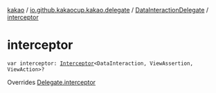 [kakao](../../index.md) / [io.github.kakaocup.kakao.delegate](../index.md) / [DataInteractionDelegate](index.md) / [interceptor](./interceptor.md)

# interceptor

`var interceptor: `[`Interceptor`](../../io.github.kakaocup.kakao.intercept/-interceptor/index.md)`<DataInteraction, ViewAssertion, ViewAction>?`

Overrides [Delegate.interceptor](../-delegate/interceptor.md)


